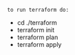 `to run terraform do:`

-   cd ./terraform
-   terraform init
-   terraform plan
-   terraform apply
